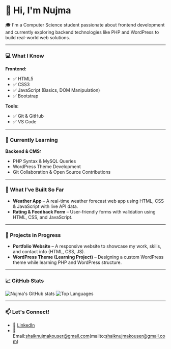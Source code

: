 # 👋 Hi, I'm Nujma

🎓 I'm a Computer Science student passionate about frontend development and currently exploring backend technologies like PHP and WordPress to build real-world web solutions.

---

### 💻 What I Know

**Frontend:**
- ✅ HTML5
- ✅ CSS3 
- ✅ JavaScript (Basics, DOM Manipulation)
- ✅ Bootstrap

**Tools:**
- ✅ Git & GitHub
- ✅ VS Code

---

### 🌱 Currently Learning

**Backend & CMS:**
- PHP Syntax & MySQL Queries
- WordPress Theme Development
- Git Collaboration & Open Source Contributions

---

### 🧪 What I’ve Built So Far

- **Weather App** – A real-time weather forecast web app using HTML, CSS & JavaScript with live API data.
- **Rating & Feedback Form** – User-friendly forms with validation using HTML, CSS, and JavaScript.

---

### 📌 Projects in Progress

- **Portfolio Website** – A responsive website to showcase my work, skills, and contact info (HTML, CSS, JS).
- **WordPress Theme (Learning Project)** – Designing a custom WordPress theme while learning PHP and WordPress structure.

---

### 📈 GitHub Stats

![Nujma's GitHub stats](https://github-readme-stats.vercel.app/api?username=Nujma&show_icons=true&theme=radical)
![Top Languages](https://github-readme-stats.vercel.app/api/top-langs/?username=Nujma&layout=compact&theme=radical)

---

### 📫 Let's Connect!

- 🔗 [LinkedIn](www.linkedin.com/in/nujma-kouser-shaik-b64978269)
- 📧 Email:shaiknujmakouser@gmail.com(mailto:shaiknujmakouser@gmail.com)
